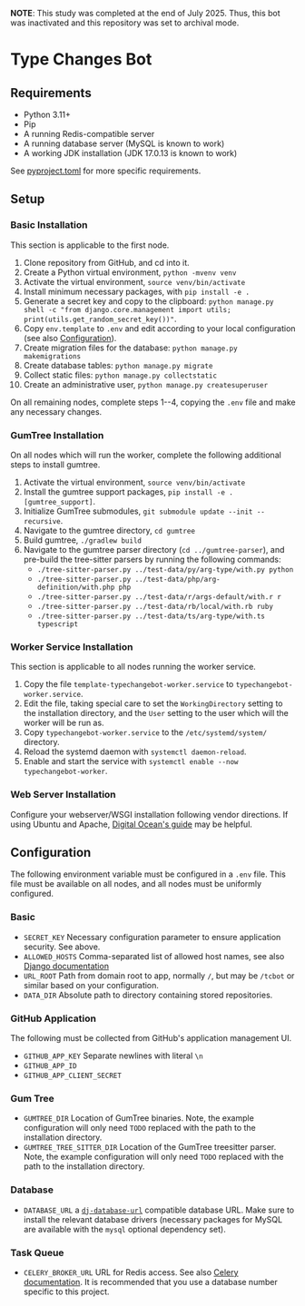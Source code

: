 **NOTE**: This study was completed at the end of July 2025. Thus, this bot was inactivated and this repository was set to archival mode.

# Type Changes Bot

## Requirements

 - Python 3.11+
 - Pip
 - A running Redis-compatible server
 - A running database server (MySQL is known to work)
 - A working JDK installation (JDK 17.0.13 is known to work)

See [pyproject.toml](pyproject.toml) for more specific requirements.

## Setup

### Basic Installation

This section is applicable to the first node.

 1. Clone repository from GitHub, and cd into it.
 2. Create a Python virtual environment, `python -mvenv venv`
 3. Activate the virtual environment, `source venv/bin/activate`
 4. Install minimum necessary packages, with `pip install -e .`
 5. Generate a secret key and copy to the clipboard: `python manage.py shell -c "from django.core.management import utils; print(utils.get_random_secret_key())"`.
 6. Copy `env.template` to `.env` and edit according to your local configuration (see also [Configuration](#Configuration)).
 7. Create migration files for the database: `python manage.py makemigrations`
 8. Create database tables: `python manage.py migrate`
 9. Collect static files: `python manage.py collectstatic`
 10. Create an administrative user, `python manage.py createsuperuser`

On all remaining nodes, complete steps 1--4, copying the `.env` file and make any necessary changes.

### GumTree Installation

On all nodes which will run the worker, complete the following additional steps to install gumtree.

 1. Activate the virtual environment, `source venv/bin/activate`
 2. Install the gumtree support packages, `pip install -e .[gumtree_support]`.
 3. Initialize GumTree submodules, `git submodule update --init --recursive`.
 4. Navigate to the gumtree directory, `cd gumtree`
 5. Build gumtree, `./gradlew build`
 6. Navigate to the gumtree parser directory (`cd ../gumtree-parser`), and pre-build the tree-sitter parsers by running the following commands:
    - `./tree-sitter-parser.py ../test-data/py/arg-type/with.py python`
    - `./tree-sitter-parser.py ../test-data/php/arg-definition/with.php php`
    - `./tree-sitter-parser.py ../test-data/r/args-default/with.r r`
    - `./tree-sitter-parser.py ../test-data/rb/local/with.rb ruby`
    - `./tree-sitter-parser.py ../test-data/ts/arg-type/with.ts typescript`

### Worker Service Installation

This section is applicable to all nodes running the worker service.

 1. Copy the file `template-typechangebot-worker.service` to `typechangebot-worker.service`.
 2. Edit the file, taking special care to set the `WorkingDirectory` setting to the installation directory, and the `User` setting to the user which will the worker will be run as.
 3. Copy `typechangebot-worker.service` to the `/etc/systemd/system/` directory.
 4. Reload the systemd daemon with `systemctl daemon-reload`.
 5. Enable and start the service with `systemctl enable --now typechangebot-worker`.

### Web Server Installation

Configure your webserver/WSGI installation following vendor directions.  If using Ubuntu and Apache, [Digital Ocean's guide](https://www.digitalocean.com/community/tutorials/how-to-serve-django-applications-with-apache-and-mod_wsgi-on-ubuntu-16-04) may be helpful.

## Configuration

The following environment variable must be configured in a `.env`
file.  This file must be available on all nodes, and all nodes must be
uniformly configured.

### Basic

 - `SECRET_KEY` Necessary configuration parameter to ensure application security.  See above.
 - `ALLOWED_HOSTS` Comma-separated list of allowed host names, see also [Django documentation](https://docs.djangoproject.com/en/5.1/ref/settings/#allowed-hosts)
 - `URL_ROOT` Path from domain root to app, normally `/`, but may be `/tcbot` or similar based on your configuration.
 - `DATA_DIR` Absolute path to directory containing stored repositories.

### GitHub Application

The following must be collected from GitHub's application management UI.

 - `GITHUB_APP_KEY` Separate newlines with literal `\n`
 - `GITHUB_APP_ID`
 - `GITHUB_APP_CLIENT_SECRET`

### Gum Tree

 - `GUMTREE_DIR` Location of GumTree binaries.  Note, the example configuration will only need `TODO` replaced with the path to the installation directory.
 - `GUMTREE_TREE_SITTER_DIR` Location of the GumTree treesitter parser.  Note, the example configuration will only need `TODO` replaced with the path to the installation directory.

### Database

 - `DATABASE_URL` a [`dj-database-url`](https://pypi.org/project/dj-database-url/) compatible database URL.  Make sure to install the relevant database drivers (necessary packages for MySQL are available with the `mysql` optional dependency set).

### Task Queue

 - `CELERY_BROKER_URL` URL for Redis access.  See also [Celery documentation](https://docs.celeryq.dev/en/stable/getting-started/backends-and-brokers/redis.html#broker-redis).  It is recommended that you use a database number specific to this project.
